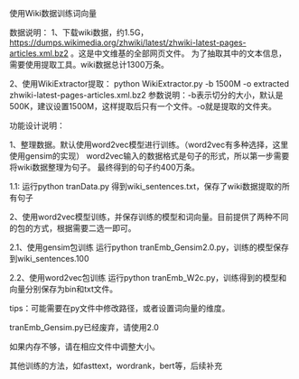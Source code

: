 使用Wiki数据训练词向量

数据说明：
1、下载wiki数据，约1.5G， https://dumps.wikimedia.org/zhwiki/latest/zhwiki-latest-pages-articles.xml.bz2 。这是中文维基的全部网页文件。    为了抽取其中的文本信息，需要使用提取工具。wiki数据总计1300万条。

2、使用WikiExtractor提取：
    python WikiExtractor.py -b 1500M -o extracted zhwiki-latest-pages-articles.xml.bz2
   参数说明：-b表示切分的大小，默认是500K，建议设置1500M，这样提取后只有一个文件。-o就是提取的文件夹。


功能设计说明：

1、整理数据。默认使用word2vec模型进行训练。（word2vec有多种选择，这里使用gensim的实现）
word2vec输入的数据格式是句子的形式，所以第一步需要将wiki数据整理为句子。
最终得到的句子约400万条。

1.1: 运行python tranData.py
    得到wiki_sentences.txt，保存了wiki数据提取的所有句子
    
2、使用word2vec模型训练，并保存训练的模型和词向量。目前提供了两种不同的包的方式，根据需要二选一即可。

2.1、使用gensim包训练
运行python tranEmb_Gensim2.0.py，训练的模型保存到wiki_sentences.100

2.2、使用word2vec包训练
运行python tranEmb_W2c.py，训练得到的模型和向量分别保存为bin和txt文件。



tips：可能需要在py文件中修改路径，或者设置词向量的维度。

tranEmb_Gensim.py已经废弃，请使用2.0

如果内存不够，请在相应文件中调整大小。

其他训练的方法，如fasttext，wordrank，bert等，后续补充

